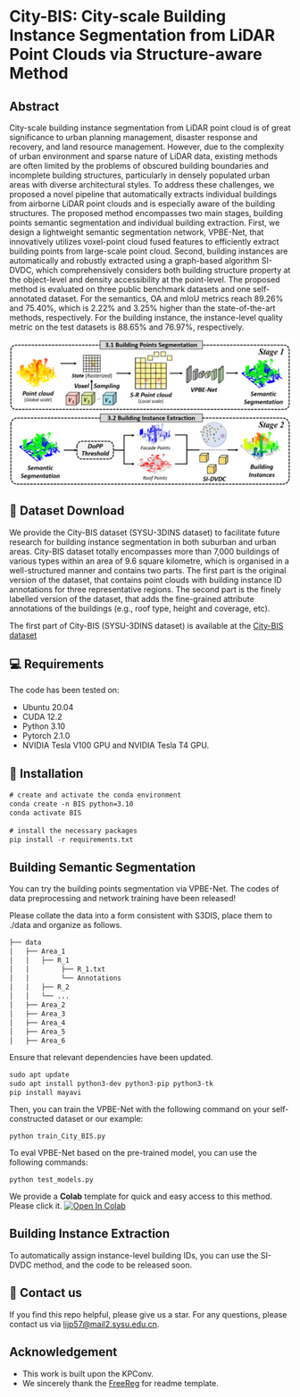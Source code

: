 # City-BIS: City-scale Building Instance Segmentation from LiDAR Point Clouds via Structure-aware Method

## Abstract
City-scale building instance segmentation from LiDAR point cloud is of great significance to urban planning management, disaster response and recovery, and land resource management. However, due to the complexity of urban environment and sparse nature of LiDAR data, existing methods are often limited by the problems of obscured building boundaries and incomplete building structures, particularly in densely populated urban areas with diverse architectural styles. To address these challenges, we proposed a novel pipeline that automatically extracts individual buildings from airborne LiDAR point clouds and is especially aware of the building structures. The proposed method encompasses two main stages, building points semantic segmentation and individual building extraction. First, we design a lightweight semantic segmentation network, VPBE-Net, that innovatively utilizes voxel-point cloud fused features to efficiently extract building points from large-scale point cloud. Second, building instances are automatically and robustly extracted using a graph-based algorithm SI-DVDC, which comprehensively considers both building structure property at the object-level and density accessibility at the point-level. The proposed method is evaluated on three public benchmark datasets and one self-annotated dataset. For the semantics, OA and mIoU metrics reach 89.26% and 75.40%, which is 2.22% and 3.25% higher than the state-of-the-art methods, respectively. For the building instance, the instance-level quality metric on the test datasets is 88.65% and 76.97%, respectively.

 ![overview](fig/pipeline.png)

## 💾 Dataset Download
We provide the City-BIS dataset (SYSU-3DINS dataset) to facilitate future research for building instance segmentation in both suburban and urban areas. City-BIS dataset totally encompasses more than 7,000 buildings of various types within an area of 9.6 square kilometre, which is organised in a well-structured manner and contains two parts. The first part is the original version of the dataset, that contains point clouds with building instance ID annotations for three representative regions. The second part is the finely labelled version of the dataset, that adds the fine-grained attribute annotations of the buildings (e.g., roof type, height and coverage, etc).

The first part of City-BIS (SYSU-3DINS dataset) is available at the [City-BIS dataset](https://pan.baidu.com/s/1ThysM2QRsR3LRpescn--kA?pwd=ezqh)

## 💻 Requirements
The code has been tested on:
- Ubuntu 20.04
- CUDA 12.2
- Python 3.10
- Pytorch 2.1.0
- NVIDIA Tesla V100 GPU and NVIDIA Tesla T4 GPU.

## 🔧 Installation
  ```
  # create and activate the conda environment
  conda create -n BIS python=3.10
  conda activate BIS

  # install the necessary packages
  pip install -r requirements.txt
  ```

## Building Semantic Segmentation
  You can try the building points segmentation via VPBE-Net. The codes of data preprocessing and network training have been released!
  
  Please collate the data into a form consistent with S3DIS, place them to ./data and organize as follows.
  ```
  ├── data
  │   ├── Area_1
  │   │   ├── R_1
  │   │        ├── R_1.txt
  │   │        └── Annotations
  │   │   ├── R_2
  │   │   └── ...
  │   ├── Area_2
  │   ├── Area_3
  │   ├── Area_4
  │   ├── Area_5
  │   ├── Area_6
  ```

  Ensure that relevant dependencies have been updated.
  ```
  sudo apt update
  sudo apt install python3-dev python3-pip python3-tk
  pip install mayavi
  ```
  
  Then, you can train the VPBE-Net with the following command on your self-constructed dataset or our example:
  ```
  python train_City_BIS.py
  ```

  To eval VPBE-Net based on the pre-trained model, you can use the following commands:
  ```
  python test_models.py
  ```

  We provide a **Colab** template for quick and easy access to this method. Please click it. [![Open In Colab](https://colab.research.google.com/assets/colab-badge.svg)](https://colab.research.google.com/gist/Lijp411/47c240b54fa677fac0e30248a5adc62d/city_bis.ipynb)

## Building Instance Extraction
  To automatically assign instance-level building IDs, you can use the SI-DVDC method, and the code to be released soon.

## 🤝 Contact us
  If you find this repo helpful, please give us a star. For any questions, please contact us via lijp57@mail2.sysu.edu.cn.

## Acknowledgement
-  This work is built upon the KPConv.
-  We sincerely thank the [FreeReg](https://github.com/WHU-USI3DV/FreeReg) for readme template.


